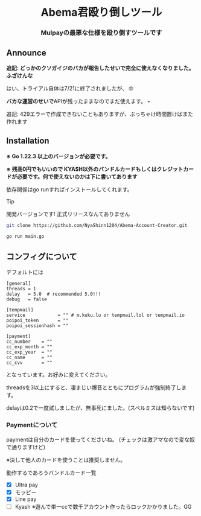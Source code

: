 <h1 align="center">
  Abema君殴り倒しツール
</h1>

<h3 align="center">
  Mulpayの最悪な仕様を殴り倒すツールです
</h3>

## Announce

**追記: どっかのクソガイジのバカが報告したせいで完全に使えなくなりました。ふざけんな**


はい、トライアル自体は7/21に終了されましたが、 :nerd_face:

**バカな運営のせいで**APIが残ったままなのでまだ使えます。 :skull:

追記: 429エラーで作成できないこともありますが、ぶっちゃけ時間置けばまた作れます

## Installation

**※ Go 1.22.3 以上のバージョンが必要です。**

**※ 残高0円でもいいので KYASH以外のバンドルカードもしくはクレジットカードが必要です。何で使えないのかは下に書いてあります**

依存関係はgo runすればインストールしてくれます。

> [!TIP]
> 開発バージョンです! 正式リリースなんてありません

```bash
git clone https://github.com/NyaShinn1204/Abema-Account-Creator.git

go run main.go
```

## コンフィグについて

デフォルトには
```
[general]
threads = 1
delay   = 5.0  # recommended 5.0!!!  
debug   = false

[tempmail]
service            = "" # m.kuku.lu or tempmail.lol or tempmail.io
poipoi_token       = ""
poipoi_sessionhash = ""

[payment]
cc_number    = ""
cc_exp_month = ""
cc_exp_year  = ""
cc_name      = ""
cc_cvv       = ""
```
となっています。お好みに変えてください。

threadsを3以上にすると、凄まじい爆音とともにプログラムが強制終了します。

delayは0.2で一度試しましたが、無事死にました。(スペルミスは知らないです)


### Paymentについて
paymentは自分のカードを使ってくださいね。 (チェックは激アマなので変な奴で通りますけど)

※決して他人のカードを使うことは推奨しません。

動作するであろうバンドルカード一覧

- [x] Ultra pay
- [x] モッピー
- [x] Line pay
- [ ] Kyash ※遊んで単一ccで数千アカウント作ったらロックかかりました。GG
